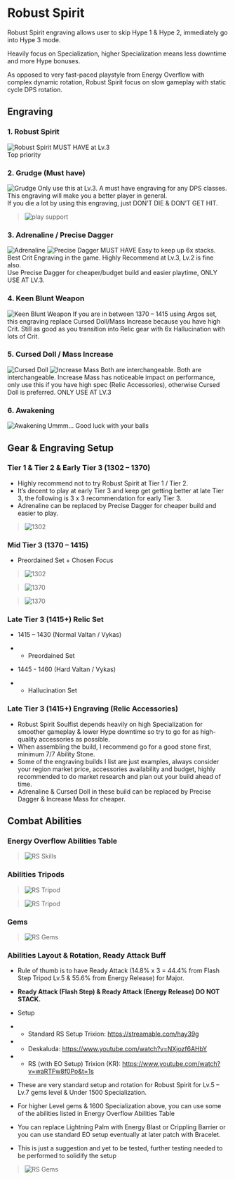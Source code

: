 # Robust Spirit

Robust Spirit engraving allows user to skip Hype 1 & Hype 2, immediately go into Hype 3 mode.

Heavily focus on Specialization, higher Specialization means less downtime and more Hype bonuses.

As opposed to very fast-paced playstyle from Energy Overflow with complex dynamic rotation, Robust Spirit focus on slow gameplay with static cycle DPS rotation.

## Engraving

### 1. Robust Spirit

![Robust Spirit](../assets/img/engraving/robust-spirit.webp)
<span>MUST HAVE at Lv.3  
Top priority</span>

### 2. Grudge (Must have)
![Grudge](../assets/img/engraving/grudge.webp)
Only use this at Lv.3. A must have engraving for any DPS classes. This engraving will make you a better player in general.  
If you die a lot by using this engraving, just DON’T DIE & DON’T GET HIT.

> ![play support](../assets/img/memes/playsup.png)

### 3. Adrenaline / Precise Dagger

![Adrenaline](../assets/img/engraving/adrenaline.webp)
![Precise Dagger](../assets/img/engraving/precise.webp)
MUST HAVE
Easy to keep up 6x stacks.
Best Crit Engraving in the game.
Highly Recommend at Lv.3, Lv.2 is fine also.  
Use Precise Dagger for cheaper/budget build and easier playtime, ONLY USE AT LV.3.

### 4. Keen Blunt Weapon

![Keen Blunt Weapon](../assets/img/engraving/kbw.webp)
If you are in between 1370 – 1415 using Argos set, this engraving replace Cursed Doll/Mass Increase because you have high Crit.
Still as good as you transition into Relic gear with 6x Hallucination with lots of Crit.

### 5. Cursed Doll / Mass Increase

![Cursed Doll](../assets/img/engraving/cd.webp) ![Increase Mass](../assets/img/engraving/mass.webp) Both are interchangeable.
Both are interchangeable.
Increase Mass has noticeable impact on performance, only use this if you have high spec (Relic Accessories), otherwise Cursed Doll is preferred.
ONLY USE AT LV.3

### 6. Awakening
![Awakening](../assets/img/engraving/awak.webp)
Ummm... Good luck with your balls

## Gear & Engraving Setup

### Tier 1 & Tier 2 & Early Tier 3 (1302 – 1370)

- Highly recommend not to try Robust Spirit at Tier 1 / Tier 2.
- It’s decent to play at early Tier 3 and keep get getting better at late Tier 3, the following is 3 x 3 recommendation for early Tier 3.
- Adrenaline can be replaced by Precise Dagger for cheaper build and easier to play.


> ![1302](../assets/img/setup/rs/1302.png)

### Mid Tier 3 (1370 – 1415)

- Preordained Set + Chosen Focus

> ![1302](../assets/img/setup/rs/1302.png)

> ![1370](../assets/img/setup/rs/1370.png "test")

> ![1370](../assets/img/setup/rs/1370-2.png)


### Late Tier 3 (1415+) Relic Set

- 1415 – 1430 (Normal Valtan / Vykas)
- - Preordained Set

- 1445 - 1460 (Hard Valtan / Vykas)
- - Hallucination Set

### Late Tier 3 (1415+) Engraving (Relic Accessories)

- Robust Spirit Soulfist depends heavily on high Specialization for smoother gameplay & lower Hype downtime so try to go for as high-quality accessories as possible.
- When assembling the build, I recommend go for a good stone first, minimum 7/7 Ability Stone.
- Some of the engraving builds I list are just examples, always consider your region market price, accessories availability and budget, highly recommended to do market research and plan out your build ahead of time.
- Adrenaline & Cursed Doll in these build can be replaced by Precise Dagger & Increase Mass for cheaper.

## Combat Abilities

### Energy Overflow Abilities Table

> ![RS Skills](../assets/img/setup/eo/skill.png)

### Abilities Tripods

> ![RS Tripod](../assets/img/setup/rs/tripod.png)

> ![RS Tripod](../assets/img/setup/rs/tripod2.png)

### Gems

> ![RS Gems](../assets/img/setup/rs/gem.png)


### Abilities Layout & Rotation, Ready Attack Buff

- Rule of thumb is to have Ready Attack (14.8% x 3 = 44.4% from Flash Step Tripod Lv.5 & 55.6% from Energy Release) for Major.

- **Ready Attack (Flash Step) & Ready Attack (Energy Release) DO NOT STACK.**

- Setup
- - Standard RS Setup Trixion: https://streamable.com/hay39g
- - Deskaluda: https://www.youtube.com/watch?v=NXjozf6AHbY
- - RS (with EO Setup) Trixion (KR): https://www.youtube.com/watch?v=waRTFw8f0Po&t=1s 

- These are very standard setup and rotation for Robust Spirit for Lv.5 – Lv.7 gems level & Under 1500 Specialization. 
- For higher Level gems & 1600 Specialization above, you can use some of the abilities listed in Energy Overflow Abilities Table
- You can replace Lightning Palm with Energy Blast or Crippling Barrier or you can use standard EO setup eventually at later patch with Bracelet.
- This is just a suggestion and yet to be tested, further testing needed to be performed to solidify the setup

> ![RS Gems](../assets/img/setup/rs/rotations.png)
